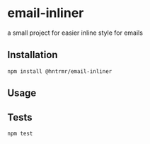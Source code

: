 email-inliner
=========

a small project for easier inline style for emails

## Installation

  `npm install @hntrmr/email-inliner`

## Usage

    

## Tests

  `npm test`

